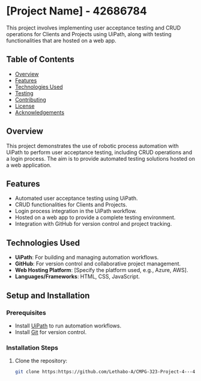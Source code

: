 # [Project Name] - 42686784

This project involves implementing user acceptance testing and CRUD operations for Clients and Projects using UiPath, along with testing functionalities that are hosted on a web app.

## Table of Contents
- [Overview](#overview)
- [Features](#features)
- [Technologies Used](#technologies-used)
- [Testing](#testing)
- [Contributing](#contributing)
- [License](#license)
- [Acknowledgements](#acknowledgements)

## Overview

This project demonstrates the use of robotic process automation with UiPath to perform user acceptance testing, including CRUD operations and a login process. The aim is to provide automated testing solutions hosted on a web application.

## Features
- Automated user acceptance testing using UiPath.
- CRUD functionalities for Clients and Projects.
- Login process integration in the UiPath workflow.
- Hosted on a web app to provide a complete testing environment.
- Integration with GitHub for version control and project tracking.

## Technologies Used
- **UiPath**: For building and managing automation workflows.
- **GitHub**: For version control and collaborative project management.
- **Web Hosting Platform**: [Specify the platform used, e.g., Azure, AWS].
- **Languages/Frameworks**: HTML, CSS, JavaScript.

## Setup and Installation

### Prerequisites
- Install [UiPath](https://www.uipath.com) to run automation workflows.
- Install [Git](https://git-scm.com) for version control.

### Installation Steps
1. Clone the repository:
   ```bash
   git clone https:https://github.com/Lethabo-A/CMPG-323-Project-4---42686784

